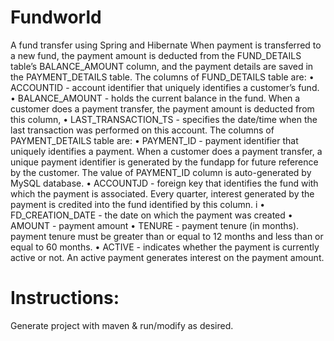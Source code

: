 Fundworld
=========
A fund transfer using Spring and Hibernate 
When payment is transferred to a new fund, the payment amount is deducted from
the FUND_DETAILS table’s BALANCE_AMOUNT column, and the payment details are
saved in the PAYMENT_DETAILS table.
The columns of FUND_DETAILS table are:
• ACCOUNTID - account identifier that uniquely identifies a customer’s fund.
• BALANCE_AMOUNT - holds the current balance in the fund. When a customer does a payment transfer, the payment amount is deducted from this column,
• LAST_TRANSACTION_TS - specifies the date/time when the last transaction was performed on
this account.
The columns of PAYMENT_DETAILS table are:
• PAYMENT_ID - payment identifier that uniquely identifies a payment. When a customer does a payment transfer, a unique payment identifier is generated by the fundapp for future reference by the customer. The value of PAYMENT_ID column is auto-generated by MySQL database.
• ACCOUNTJD - foreign key that identifies the fund with which the payment is
associated. Every quarter, interest generated by the payment is credited into the fund identified by this column.
i • FD_CREATION_DATE - the date on which the payment was created
• AMOUNT - payment amount
• TENURE - payment tenure (in months). payment tenure must be greater than or
equal to 12 months and less than or equal to 60 months.
• ACTIVE - indicates whether the payment is currently active or not. An active payment
generates interest on the payment amount.

Instructions:
===========
Generate project with maven & run/modify as desired.
